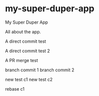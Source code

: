 # my-super-duper-app
My Super Duper App

All about the app.

A direct commit test

A direct commit test 2

A PR merge test

branch commit 1
branch commit 2

new test c1
new test c2

rebase c1
